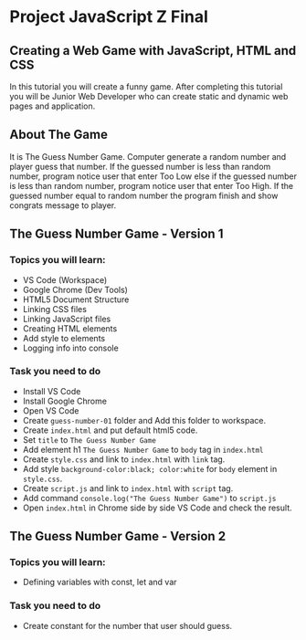 # Project JavaScript Z Final

## Creating a Web Game with JavaScript, HTML and CSS
In this tutorial you will create a funny game. After completing this tutorial you will be Junior Web Developer who can create static and dynamic web pages and application.

## About The Game
It is The Guess Number Game. Computer generate a random number and player guess that number. If the guessed number is less than random number, program notice user that enter Too Low else if the guessed number is less than random number, program notice user that enter Too High. If the guessed number equal to random number the program finish and show congrats message to player.

## The Guess Number Game - Version 1

### Topics you will learn:
  * VS Code (Workspace)
  * Google Chrome (Dev Tools)
  * HTML5 Document Structure
  * Linking CSS files
  * Linking JavaScript files
  * Creating HTML elements
  * Add style to elements
  * Logging info into console


### Task you need to do
 - Install VS Code
 - Install Google Chrome
 - Open VS Code
 - Create `guess-number-01` folder and Add this folder to workspace.
 - Create `index.html` and put default html5 code.
 - Set `title` to `The Guess Number Game`
 - Add element h1 `The Guess Number Game` to `body` tag in `index.html`
 - Create `style.css` and link to `index.html` with `link` tag.
 - Add style `background-color:black; color:white` for `body` element in `style.css`.
 - Create `script.js` and link to `index.html` with `script` tag.
 - Add command `console.log("The Guess Number Game")` to `script.js`
 - Open `index.html` in Chrome side by side VS Code and check the result.



## The Guess Number Game - Version 2

### Topics you will learn:
  * Defining variables with const, let and var


### Task you need to do
 - Create constant for the number that user should guess.


